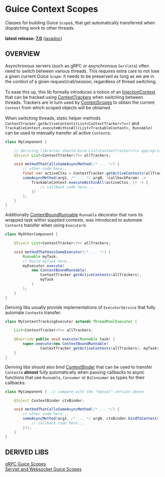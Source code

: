 # Guice Context Scopes

Classes for building Guice `Scope`s, that get automatically transferred when dispatching work to other threads.<br/>
<br/>
**latest release: [7.0](https://search.maven.org/artifact/pl.morgwai.base/guice-context-scopes/7.0/jar)**
([javadoc](https://javadoc.io/doc/pl.morgwai.base/guice-context-scopes/7.0))


## OVERVIEW

Asynchronous servers (such as gRPC or asynchronous `Servlet`s) often need to switch between various threads. This requires extra care to not lose a given current Guice `Scope`: it needs to be preserved as long as we are in the  _context_  of a given request/call/session, regardless of thread switching.<br/>
<br/>
To ease this up, this lib formally introduces a notion of an [InjectionContext](src/main/java/pl/morgwai/base/guice/scopes/TrackableContext.java) that can be tracked using [ContextTrackers](src/main/java/pl/morgwai/base/guice/scopes/ContextTracker.java) when switching between threads. Trackers are in turn used by [ContextScopes](src/main/java/pl/morgwai/base/guice/scopes/ContextScope.java) to obtain the current `Context` from which scoped objects will be obtained.<br/>
<br/>
When switching threads, static helper methods `ContextTracker.getActiveContexts(List<ContextTracker<?>>)` and `TrackableContext.executeWithinAll(List<TrackableContext>, Runnable)` can be used to manually transfer all active `Context`s:
```java
class MyComponent {

    // deriving libraries should bind List<ContextTracker<?>> appropriately
    @Inject List<ContextTracker<?>> allTrackers;

    void methodThatCallsSomeAsyncMethod(/* ... */) {
        // other code here...
        final var activeCtxs = ContextTracker.getActiveContexts(allTrackers);
        someAsyncMethod(arg1, /* ... */ argN, (callbackParam) ->
            TrackableContext.executeWithinAll(activeCtxs, () -> {
                // callback code here...
            })
        );
    }
}
```
Additionally [ContextBoundRunnable](src/main/java/pl/morgwai/base/guice/scopes/ContextBoundRunnable.java) `Runnable` decorator that runs its wrapped task within supplied contexts, was introduced to automate `Context`s transfer when using `Executor`s:
```java
class MyOtherComponent {

    @Inject List<ContextTracker<?>> allTrackers;

    void methodThatUsesSomeExecutor(/* ... */) {
        Runnable myTask;
        // build myTask here...
        myExecutor.execute(
            new ContextBoundRunnable(
                ContextTracker.getActiveContexts(allTrackers),
                myTask
            )
        );
    }
}
```
Deriving libs usually provide implementations of `ExecutorService` that fully automate `Context`s transfer:
```java
class MyContextTrackingExecutor extends ThreadPoolExecutor {

    List<ContextTracker<?>> allTrackers;

    @Override public void execute(Runnable task) {
        super.execute(new ContextBoundRunnable(
                ContextTracker.getActiveContexts(allTrackers), myTask));
    }
}
```
Deriving libs should also bind [ContextBinder](src/main/java/pl/morgwai/base/guice/scopes/ContextBinder.java) that can be used to transfer `Context`s **almost** fully automatically when passing callbacks to async functions that use `Runnable`, `Consumer` or `BiConsumer` as types for their callbacks:
```java
class MyComponent {  // compare with the "manual" version above

    @Inject ContextBinder ctxBinder;

    void methodThatCallsSomeAsyncMethod(/* ... */) {
        // other code here...
        someAsyncMethod(arg1, /* ... */ argN, ctxBinder.bindToContext((callbackParam) -> {
            // callback code here...
        }));
    }
}
```


## DERIVED LIBS

[gRPC Guice Scopes](https://github.com/morgwai/grpc-scopes)<br/>
[Servlet and Websocket Guice Scopes](https://github.com/morgwai/servlet-scopes)
